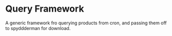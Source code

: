 Query Framework
===============
A generic framework fro querying products from cron, and passing them off to spyddderman for download.
